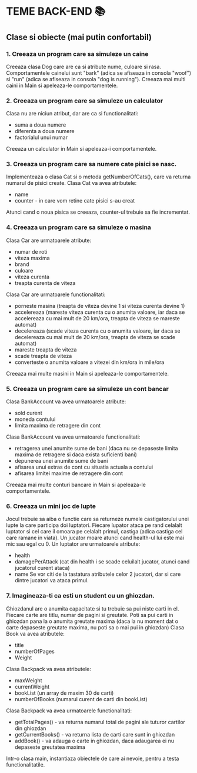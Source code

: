 # TEME BACK-END 📚

## Clase si obiecte (mai putin confortabil)

### 1. Creeaza un program care sa simuleze un caine
Creeaza clasa Dog care are ca si atribute nume, culoare si rasa.
Comportamentele cainelui sunt "bark" (adica se afiseaza in consola "woof") si "run" (adica se afiseaza in consola "dog is running").
Creeaza mai multi caini in Main si apeleaza-le comportamentele.

### 2. Creeaza un program care sa simuleze un calculator
Clasa nu are niciun atribut, dar are ca si functionalitati:
* suma a doua numere
* diferenta a doua numere
* factorialul unui numar

Creeaza un calculator in Main si apeleaza-i comportamentele.

### 3. Creeaza un program care sa numere cate pisici se nasc.
Implementeaza o clasa Cat si o metoda getNumberOfCats(), care va returna numarul de pisici create.
Clasa Cat va avea atributele:
* name
* counter - in care vom retine cate pisici s-au creat

Atunci cand o noua pisica se creeaza, counter-ul trebuie sa fie incrementat.

### 4. Creeaza un program care sa simuleze o masina
Clasa Car are urmatoarele atribute:
* numar de roti
* viteza maxima
* brand
* culoare
* viteza curenta
* treapta curenta de viteza

Clasa Car are urmatoarele functionalitati:
* porneste masina (treapta de viteza devine 1 si viteza curenta devine 1)
* accelereaza (mareste viteza curenta cu o anumita valoare, iar daca se accelereaza cu mai mult de 20 km/ora, treapta de viteza se mareste automat)
* decelereaza (scade viteza curenta cu o anumita valoare, iar daca se decelereaza cu mai mult de 20 km/ora, treapta de viteza se scade automat)
* mareste treapta de viteza
* scade treapta de viteza
* converteste o anumita valoare a vitezei din km/ora in mile/ora

Creeaza mai multe masini in Main si apeleaza-le comportamentele.

### 5. Creeaza un program care sa simuleze un cont bancar
Clasa BankAccount va avea urmatoarele atribute:
* sold curent
* moneda contului
* limita maxima de retragere din cont

Clasa BankAccount va avea urmatoarele functionalitati:
* retragerea unei anumite sume de bani (daca nu se depaseste limita maxima de retragere si daca exista suficienti bani)
* depunerea unei anumite sume de bani
* afisarea unui extras de cont cu situatia actuala a contului
* afisarea limitei maxime de retragere din cont

Creeaza mai multe conturi bancare in Main si apeleaza-le comportamentele.  

### 6. Creeaza un mini joc de lupte
Jocul trebuie sa aiba o functie care sa returneze numele castigatorului unei lupte la care participa doi luptatori.
Fiecare lupator ataca pe rand celalalt luptator si cel care il omoara pe celalalt primul, castiga (adica castiga cel care ramane in viata).
Un jucator moare atunci cand health-ul lui este mai mic sau egal cu 0.
Un luptator are urmatoarele atribute:
* health
* damagePerAttack (cat din health i se scade celuilalt jucator, atunci cand jucatorul curent ataca)
* name
Se vor citi de la tastatura atributele celor 2 jucatori, dar si care dintre jucatori va ataca primul.

### 7. Imagineaza-ti ca esti un student cu un ghiozdan.
Ghiozdanul are o anumita capacitate si tu trebuie sa pui niste carti in el.
Fiecare carte are titlu, numar de pagini si greutate.
Poti sa pui carti in ghiozdan pana la o anumita greutate maxima (daca la nu moment dat o carte depaseste greutate maxima, nu poti sa o mai pui in ghiozdan)
Clasa Book va avea atributele:
* title
* numberOfPages
* Weight

Clasa Backpack va avea atributele:
* maxWeight
* currentWeight
* bookList (un array de maxim 30 de carti)
* numberOfBooks (numarul curent de carti din bookList)

Clasa Backpack va avea urmatoarele functionalitati:
* getTotalPages() - va returna numarul total de pagini ale tuturor cartilor din ghiozdan
* getCurrentBooks() - va returna lista de carti care sunt in ghiozdan
* addBook() - va adauga o carte in ghiozdan, daca adaugarea ei nu depaseste greutatea maxima

Intr-o clasa main, instantiaza obiectele de care ai nevoie, pentru a testa functionalitatile.
